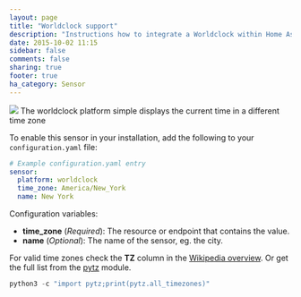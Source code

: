 ```yaml
---
layout: page
title: "Worldclock support"
description: "Instructions how to integrate a Worldclock within Home Assistant."
date: 2015-10-02 11:15
sidebar: false
comments: false
sharing: true
footer: true
ha_category: Sensor
---
```


<img src='/images/supported_brands/clock.png' class='brand pull-right' />
The worldclock platform simple displays the current time in a different time zone

To enable this sensor in your installation, add the following to your `configuration.yaml` file:

```yaml
# Example configuration.yaml entry
sensor:
  platform: worldclock
  time_zone: America/New_York
  name: New York
```

Configuration variables:

- **time_zone** (*Required*): The resource or endpoint that contains the value.
- **name** (*Optional*): The name of the sensor, eg. the city.

For valid time zones check the **TZ** column in the [Wikipedia overview](https://en.wikipedia.org/wiki/List_of_tz_database_time_zones). Or get the full list from the [pytz](https://pypi.python.org/pypi/pytz) module.

```python
python3 -c "import pytz;print(pytz.all_timezones)"
```
